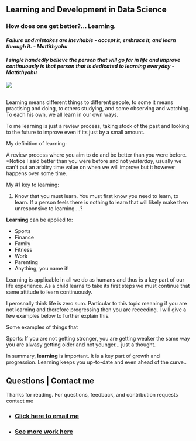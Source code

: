 ## **Learning and Development in Data Science**
### How does one get better?... Learning. 

#### *Failure and mistakes are inevitable - accept it, embrace it, and learn through it. - Mattithyahu* 
#### *I single handedly believe the person that will go far in life and improve continuously is that person that is dedicated to learning everyday  - Mattithyahu* 

<img src="images/books.jpg"/>

<br>
<br>

Learning means different things to different people, to some it means practising and doing, to others studying, and some observing and watching. To each his own, we all learn  in our own ways. 

To me learning is just a review process, taking stock of the past and looking to the future to improve even if its just by a small amount. 

My definition of learning: 

A review process where you aim to do and be better than you were before. 
*Notice I said better than you were before and not *yesterday*, usually we can't put an arbitry time value on when we will improve but it however happens over some time. 

My #1 key to learning: 

1. Know that you must learn. 
You must first know you need to learn, to learn. If a person feels there is nothing to learn that will likely make then unresponsive to learning....? 

**Learning** can be applied to:
*   Sports
*   Finance
*   Family
*   Fitness
*   Work
*   Parenting
*   Anything, you name it! 


Learning is applicable in all we do as humans and thus is a key part of our life experience. As a child learns to take its first steps we must continue that same attitude to learn continuously. 

I perosnally think life is zero sum. Particular to this topic meaning if you are not learning and therefore progressing then you are receeding. I will give a few examples below to further explain this. 

Some examples of things that

Sports: If you are not getting stronger, you are getting weaker
 the same way you are alwasy getting older and not younger... just a thought. 



In summary, **learning** is important. It is a key part of growth and progression. Learning keeps you up-to-date and even ahead of the curve..





## Questions | Contact me 
Thanks for reading.
For questions, feedback, and contribution requests contact me
* ### [Click here to email me](mailto:contactmattithyahu@gmail.com) 
* ### [See more work here](https://mattithyahudata.github.io/)
